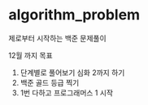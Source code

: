 # algorithm_problem
제로부터 시작하는 백준 문제풀이

12월 까지 목표

1. 단계별로 풀어보기 심화 2까지 하기
2. 백준 골드 등급 찍기
3. 1번 다하고 프로그래머스 1 시작
